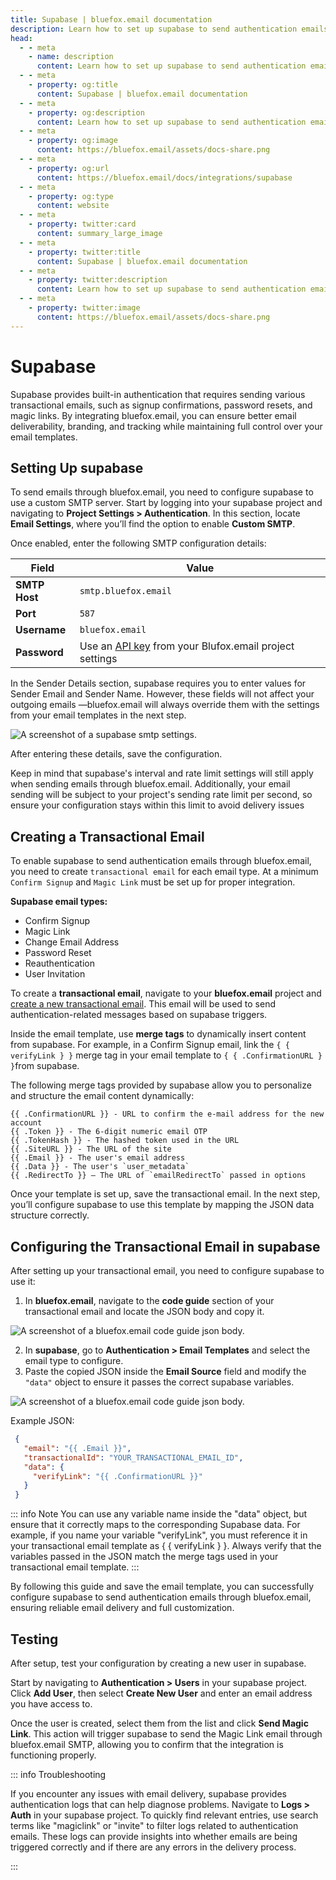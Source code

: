 ```yaml
---
title: Supabase | bluefox.email documentation
description: Learn how to set up supabase to send authentication emails through BlueFox Email for better deliverability, branding and tracking.
head:
  - - meta
    - name: description
      content: Learn how to set up supabase to send authentication emails through BlueFox Email for better deliverability, branding and tracking.
  - - meta
    - property: og:title
      content: Supabase | bluefox.email documentation
  - - meta
    - property: og:description
      content: Learn how to set up supabase to send authentication emails through BlueFox Email for better deliverability, branding and tracking.
  - - meta
    - property: og:image
      content: https://bluefox.email/assets/docs-share.png
  - - meta
    - property: og:url
      content: https://bluefox.email/docs/integrations/supabase
  - - meta
    - property: og:type
      content: website
  - - meta
    - property: twitter:card
      content: summary_large_image
  - - meta
    - property: twitter:title
      content: Supabase | bluefox.email documentation
  - - meta
    - property: twitter:description
      content: Learn how to set up supabase to send authentication emails through BlueFox Email for better deliverability, branding and tracking.
  - - meta
    - property: twitter:image
      content: https://bluefox.email/assets/docs-share.png
---
```



# Supabase

Supabase provides built-in authentication that requires sending various transactional emails, such as signup confirmations, password resets, and magic links. By integrating bluefox.email, you can ensure better email deliverability, branding, and tracking while maintaining full control over your email templates.

## Setting Up supabase

To send emails through bluefox.email, you need to configure supabase to use a custom SMTP server. Start by logging into your supabase project and navigating to **Project Settings > Authentication**. In this section, locate **Email Settings**, where you’ll find the option to enable **Custom SMTP**.

Once enabled, enter the following SMTP configuration details:

| Field          | Value                                              |
|---------------|--------------------------------------------------|
| **SMTP Host**  | `smtp.bluefox.email`                             |
| **Port**       | `587`                                            |
| **Username**   | `bluefox.email`                                  |
| **Password**   | Use an [API key](/docs/projects/settings.html#api-keys) from your Blufox.email project settings |

In the Sender Details section, supabase requires you to enter values for Sender Email and Sender Name. However, these fields will not affect your outgoing emails —bluefox.email will always override them with the settings from your email templates in the next step.


![A screenshot of a supabase smtp settings.](./supabase-smtp-settings.webp)

After entering these details, save the configuration.

Keep in mind that supabase's interval and rate limit settings will still apply when sending emails through bluefox.email. Additionally, your email sending will be subject to your project's sending rate limit per second, so ensure your configuration stays within this limit to avoid delivery issues

## Creating a Transactional Email

To enable supabase to send authentication emails through bluefox.email, you need to create ``transactional email`` for each email type. At a minimum ``Confirm Signup`` and ``Magic Link`` must be set up for proper integration.

**Supabase email types:**
- Confirm Signup
- Magic Link
- Change Email Address
- Password Reset
- Reauthentication
- User Invitation

To create a **transactional email**, navigate to your **bluefox.email** project and [create a new transactional email](/docs/projects/transactional-emails#creating-a-transactional-email). This email will be used to send authentication-related messages based on supabase triggers.

Inside the email template, use **merge tags** to dynamically insert content from supabase. For example, in a Confirm Signup email, link the ``{ { verifyLink } }`` merge tag in your email template to ``{ { .ConfirmationURL } }``from supabase.

The following merge tags provided by supabase allow you to personalize and structure the email content dynamically:

  ```plaintext
  {{ .ConfirmationURL }} - URL to confirm the e-mail address for the new account
  {{ .Token }} - The 6-digit numeric email OTP
  {{ .TokenHash }} - The hashed token used in the URL
  {{ .SiteURL }} - The URL of the site
  {{ .Email }} - The user's email address
  {{ .Data }} - The user's `user_metadata`
  {{ .RedirectTo }} – The URL of `emailRedirectTo` passed in options
  ```

Once your template is set up, save the transactional email. In the next step, you’ll configure supabase to use this template by mapping the JSON data structure correctly.



## Configuring the Transactional Email in supabase

After setting up your transactional email, you need to configure supabase to use it:

1. In **bluefox.email**, navigate to the **code guide** section of your transactional email and locate the JSON body and copy it.

![A screenshot of a bluefox.email code guide json body.](./transactional-email-code-guide-json-body.webp) 

2. In **supabase**, go to **Authentication > Email Templates** and select the email type to configure.
3. Paste the copied JSON inside the **Email Source** field and modify the `"data"` object to ensure it passes the correct supabase variables.

![A screenshot of a bluefox.email code guide json body.](./supabase-email-template.webp) 

Example JSON:
  ```json
   {
     "email": "{{ .Email }}",
     "transactionalId": "YOUR_TRANSACTIONAL_EMAIL_ID",
     "data": {
       "verifyLink": "{{ .ConfirmationURL }}"
     }
   }
  ```

::: info Note
You can use any variable name inside the "data" object, but ensure that it correctly maps to the corresponding Supabase data. For example, if you name your variable "verifyLink", you must reference it in your transactional email template as { { verifyLink } }. Always verify that the variables passed in the JSON match the merge tags used in your transactional  email template.
:::


By following this guide and save the email template, you can successfully configure supabase to send authentication emails through bluefox.email, ensuring reliable email delivery and full customization.

## Testing

After setup, test your configuration by creating a new user in supabase.

Start by navigating to **Authentication > Users** in your supabase project. Click **Add User**, then select **Create New User** and enter an email address you have access to.

Once the user is created, select them from the list and click **Send Magic Link**. This action will trigger supabase to send the Magic Link email through bluefox.email SMTP, allowing you to confirm that the integration is functioning properly.

::: info Troubleshooting

If you encounter any issues with email delivery, supabase provides authentication logs that can help diagnose problems.
Navigate to **Logs > Auth** in your supabase project. To quickly find relevant entries, use search terms like "magiclink" or "invite" to filter logs related to authentication emails. These logs can provide insights into whether emails are being triggered correctly and if there are any errors in the delivery process.

:::


